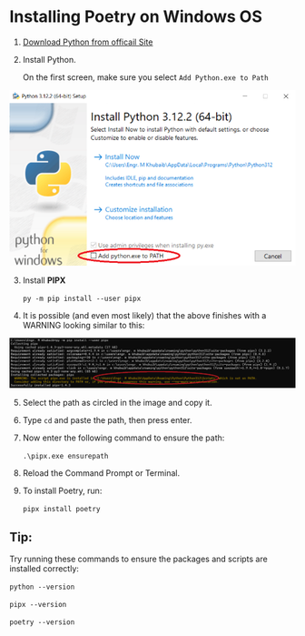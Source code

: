 # Installing Poetry on Windows OS

1. [Download Python from officail Site](https://www.python.org/downloads/)
2. Install Python.

    On the first screen, make sure you select `Add Python.exe to Path`

![Python_setup](https://raw.githubusercontent.com/mkdeveloper/Installing_Poetry_in_windows_OS/main/Python_setup.PNG)


3.  Install **PIPX**

    `py -m pip install --user pipx`

4.  It is possible (and even most likely) that the above finishes with a WARNING looking similar to this:

![pipx_path](https://raw.githubusercontent.com/mkdeveloper/Installing_Poetry_in_windows_OS/main/pipx_path.png)

5.  Select the path as circled in the image and copy it.

6.  Type `cd` and paste the path, then press enter.

7.  Now enter the following command to ensure the path:

    `.\pipx.exe ensurepath`

8. Reload the Command Prompt or Terminal.

9. To install Poetry, run:

    `pipx install poetry`


## Tip:
Try running these commands to ensure the packages and scripts are installed correctly:

`python --version`

`pipx --version`

`poetry --version`

